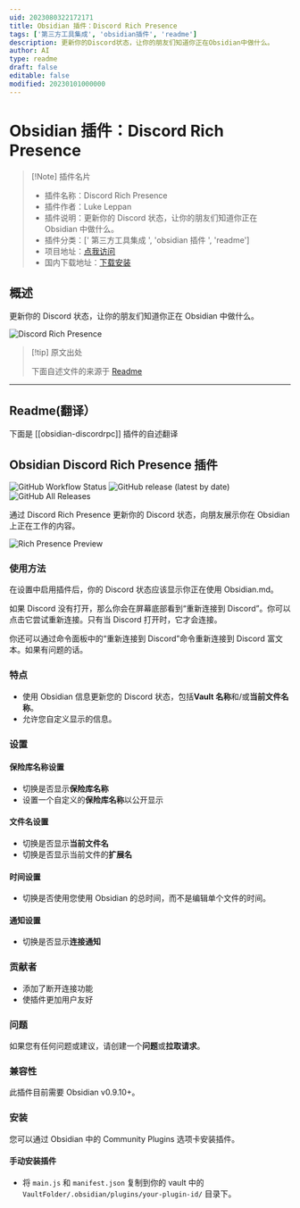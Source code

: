```yaml
---
uid: 2023080322172171
title: Obsidian 插件：Discord Rich Presence
tags: ['第三方工具集成', 'obsidian插件', 'readme']
description: 更新你的Discord状态，让你的朋友们知道你正在Obsidian中做什么。
author: AI
type: readme
draft: false
editable: false
modified: 20230101000000
---
```


# Obsidian 插件：Discord Rich Presence

> [!Note] 插件名片
> - 插件名称：Discord Rich Presence
> - 插件作者：Luke Leppan
> - 插件说明：更新你的 Discord 状态，让你的朋友们知道你正在 Obsidian 中做什么。
> - 插件分类：[' 第三方工具集成 ', 'obsidian 插件 ', 'readme']
> - 项目地址：[点我访问](https://github.com/lukeleppan/obsidian-discordrpc)
> - 国内下载地址：[下载安装](https://pkmer.cn/products/plugin/pluginMarket/?obsidian-discordrpc)

## 概述

更新你的 Discord 状态，让你的朋友们知道你正在 Obsidian 中做什么。

![Discord Rich Presence](https://cdn.pkmer.cn/covers/obsidian-discordrpc.gif!pkmer)

> [!tip] 原文出处
>
>下面自述文件的来源于 [Readme](https://ghproxy.net/https://raw.githubusercontent.com/lukeleppan/obsidian-discordrpc/master/README.md)
>

---

## Readme(翻译）

下面是 [[obsidian-discordrpc]] 插件的自述翻译

## Obsidian Discord Rich Presence 插件

![GitHub Workflow Status](https://img.shields.io/github/workflow/status/lukeleppan/obsidian-discordrpc/Build%20Release?logo=github&style=for-the-badge) ![GitHub release (latest by date)](https://img.shields.io/github/v/release/lukeleppan/obsidian-discordrpc?style=for-the-badge) ![GitHub All Releases](https://img.shields.io/github/downloads/lukeleppan/obsidian-discordrpc/total?style=for-the-badge)

通过 Discord Rich Presence 更新你的 Discord 状态，向朋友展示你在 Obsidian 上正在工作的内容。

![Rich Presence Preview](https://raw.githubusercontent.com/lukeleppan/obsidian-discordrpc/master/assets/presence.gif)

### 使用方法

在设置中启用插件后，你的 Discord 状态应该显示你正在使用 Obsidian.md。

如果 Discord 没有打开，那么你会在屏幕底部看到“重新连接到 Discord”。你可以点击它尝试重新连接。只有当 Discord 打开时，它才会连接。

你还可以通过命令面板中的“重新连接到 Discord”命令重新连接到 Discord 富文本。如果有问题的话。

### 特点

- 使用 Obsidian 信息更新您的 Discord 状态，包括**Vault 名称**和/或**当前文件名称**。
- 允许您自定义显示的信息。

### 设置

#### 保险库名称设置

- 切换是否显示**保险库名称**
- 设置一个自定义的**保险库名称**以公开显示

#### 文件名设置

- 切换是否显示**当前文件名**
- 切换是否显示当前文件的**扩展名**

#### 时间设置

- 切换是否使用您使用 Obsidian 的总时间，而不是编辑单个文件的时间。

#### 通知设置

- 切换是否显示**连接通知**

### 贡献者

- 添加了断开连接功能
- 使插件更加用户友好

### 问题

如果您有任何问题或建议，请创建一个**问题**或**拉取请求**。

### 兼容性

此插件目前需要 Obsidian v0.9.10+。

### 安装

您可以通过 Obsidian 中的 Community Plugins 选项卡安装插件。

#### 手动安装插件

- 将 `main.js` 和 `manifest.json` 复制到你的 vault 中的 `VaultFolder/.obsidian/plugins/your-plugin-id/` 目录下。



